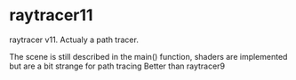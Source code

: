 raytracer11
===========

raytracer v11. Actualy a path tracer. 

The scene is still described in the main() function, shaders are implemented but are a bit strange for path tracing
Better than raytracer9
